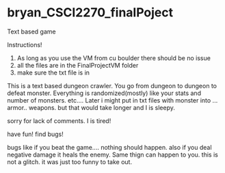 # bryan_CSCI2270_finalPoject
Text based game 

Instructions!
1. As long as you use the VM from cu boulder there should be no issue
2. all the files are in the FinalProjectVM folder
3. make sure the txt file is in

This is a text based dungeon crawler. You go from dungeon to dungeon to defeat monster.
Everything is randomized(mostly) like your stats and number of monsters. etc....
Later i might put in txt files with monster into ... armor.. weapons. but that would take longer and I is sleepy.

sorry for lack of comments. I is tired!

have fun!
find bugs!

bugs like if you beat the game.... nothing should happen.
also if you deal negative damage it heals the enemy. Same thign can happen to you.
this is not a glitch. it was just too funny to take out.
